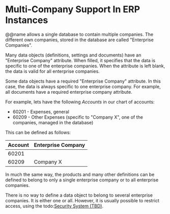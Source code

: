 # Multi-Company Support In ERP Instances



@@name allows a single database to contain multiple companies. The different own companies, stored in the database are called "Enterprise Companies".

Many data objects (definitions, settings and documents) have an "Enterprise Company" attribute. When filled, it specifies that the data is specific to one of the enterprise companies. When the attribute is left blank, the data is valid for all enterprise companies.

Some data objects have a required "Enterprise Company" attribute. In this case, the data is always specific to one enterprise company. For example, all documents have a required enterprise company attribute.

For example, lets have the following *Accounts* in our chart of accounts:

- 60201 - Expenses, general
- 60209 - Other Expenses (specific to "Company X", one of the companies, managed in the database)

This can be defined as follows:

| Account | Enterprise Company |
| :------ | :----------------- |
| 60201   |                    |
| 60209   | Company X          |

In much the same way, the products and many other definitions can be defined to belong to only a single enterprise company or to all enterprise companies.



There is no way to define a data object to belong to several enterprise companies. It is either one or all. However, it is usually possible to restrict access, using the todo:[Security System (TBD)]().